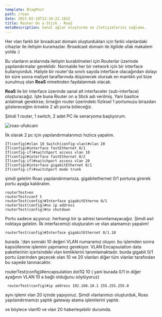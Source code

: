 ```yaml
---
template: BlogPost
path: /roas
date: 2021-02-18T12:34:22.181Z
title: Router On a Stick - RoaS
metaDescription: Sanal ağlar oluşturma ve iletişimlerini sağlama.
---
```

Her vlan farklı bir broadcast domain oluşturdukları için farklı vlanlardaki cihazlar ile iletişim kuramazlar. Broadcast domain ile ilgilide ufak makalem yolda :) 

Bu vlanların aralarında iletişim kurabilmeleri için Routerlar üzerinde yapılandırmalar gereklidir. Normalde her bir network için bir interface kullanıyorduk. Haliyle bir router'da sınırlı sayıda interface olacağından dolayı bir süre sonra maliyet taraflarınıda düşünecek olursak en mantıklı yol bize sunulmuş olan **RoaS** nimetinden faydalanmak olacak. 

**RoaS** ile bir interface üzerinde sanal alt interfaceler (sub-interface) oluşturacağız. İşte buna Router on a Stick adı verilmiş. Yani basitce anlatmak gerekirse; örneğin router üzerindeki fiziksel 1 portumuzu birazdan göstereceğim örnekle 2 alt porta böleceğiz. 

Şimdi 1 router, 1 switch, 2 adet PC ile senaryoma başlıyorum.

![roas-ufukcam](/assets/roas-senaryo.JPG)

İlk olarak 2 pc için yapılandırmalarımızı hızlıca yapalım.

```
IT(config)#vlan 10 Switch(config-vlan)#vlan 20
IT(config)#interface fastEthernet 0/1
IT(config-if)#switchport access vlan 10
IT(config)#interface fastEthernet 0/2
IT(config-if)#switchport access vlan 20
IT(config)#interface gigabitEthernet 0/1
IT(config-if)#switchport mode trunk
```



şimdi gelelim Roas yapılandırmamıza. gigabitethernet 0/1 portuna girerek portu ayağa kaldıralım.  



```
routerTest>en
routerTest>conf t
routerTest(config)#Interface gigabitEtherne 0/1
routerTest(config)#no ip address
routerTest(config)#no shutdown
```

Portu sadece açıyoruz. herhangi bir ip adresi tanımlamayacağız.  Şimdi asıl noktaya gelelim. İlk interfacemizi oluşturalım ve vlan atamamızı yapalım!

```
routerTest(config)#Interface gigabitEthernet 0/1.10
```

burada .'dan sonraki 10 değeri VLAN numaramız oluyor. bu işlemden sonra kapsüllenme işlemini yapmamız gerekiyor. VLAN Encapsulation data paketlerinin içerisindeki vlan kimliklerini tanımlamaktadır. burda gigabit 0/1 portu üzerinden geçecek olan 10 ve 20 vlanları diğer tüm vlanlar tarafından bu sayede tanınacaktır. 

routerTest(config)#encapsulation dot1Q 10 ( yani burada 0/1 in  diğer ayağının VLAN 10 a bağlı olduğunu söylüyoruz)

```
 routerTest(config)#ip address 192.168.10.1 255.255.255.0
```

aynı işlemi vlan 20 içinde yapıyoruz.  Şimdi vlanlarımızı oluşturduk, Roas yapılandırmamızı yaptık gateway atama işlemlerini yaptık. 

ve böylece vlan10 ve vlan 20 haberleşebilir durumda.
